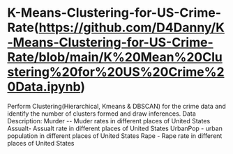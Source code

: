 # K-Means-Clustering-for-US-Crime-Rate(https://github.com/D4Danny/K-Means-Clustering-for-US-Crime-Rate/blob/main/K%20Mean%20Clustering%20for%20US%20Crime%20Data.ipynb)

Perform Clustering(Hierarchical, Kmeans &amp; DBSCAN) for the crime data and identify the number of clusters formed and draw inferences.  Data Description: Murder -- Muder rates in different places of United States Assualt- Assualt rate in different places of United States UrbanPop - urban population in different places of United States Rape - Rape rate in different places of United States
